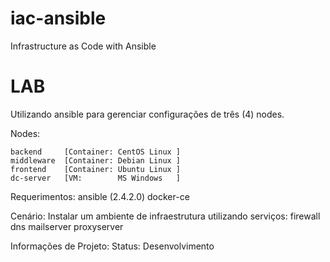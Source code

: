 # iac-ansible
Infrastructure as Code with Ansible

# LAB 
Utilizando ansible para gerenciar configurações de três (4) nodes.

Nodes: 

	backend		[Container: CentOS Linux ]
	middleware	[Container: Debian Linux ]
	frontend	[Container: Ubuntu Linux ]
	dc-server	[VM: 	    MS Windows   ]

Requerimentos:
	ansible (2.4.2.0)
	docker-ce


Cenário:
	Instalar um ambiente de infraestrutura utilizando serviços:
		firewall
		dns
		mailserver
		proxyserver

Informações de Projeto:
	Status: Desenvolvimento

